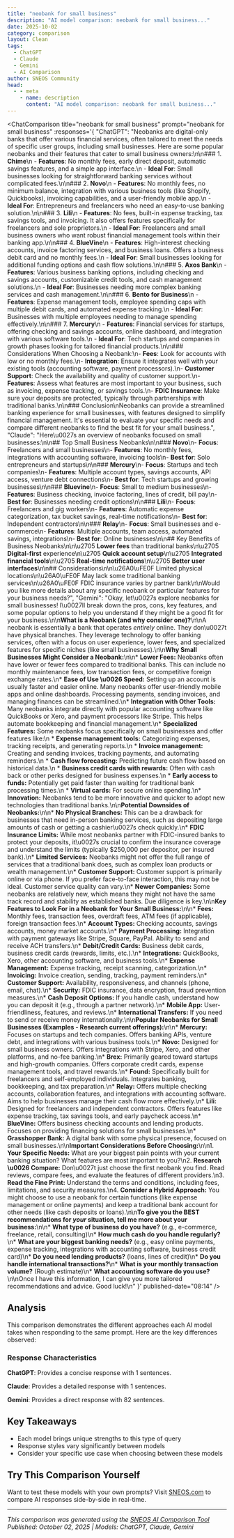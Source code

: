 ```yaml
---
title: "neobank for small business"
description: "AI model comparison: neobank for small business..."
date: 2025-10-02
category: comparison
layout: Clean
tags:
  - ChatGPT
  - Claude
  - Gemini
  - AI Comparison
author: SNEOS Community
head:
  - - meta
    - name: description
      content: "AI model comparison: neobank for small business..."
---
```


<ChatComparison
  title="neobank for small business"
  prompt="neobank for small business"
  :responses='{
    "ChatGPT": "Neobanks are digital-only banks that offer various financial services, often tailored to meet the needs of specific user groups, including small businesses. Here are some popular neobanks and their features that cater to small business owners:\n\n### 1. **Chime**\n   - **Features**: No monthly fees, early direct deposit, automatic savings features, and a simple app interface.\n   - **Ideal For**: Small businesses looking for straightforward banking services without complicated fees.\n\n### 2. **Novo**\n   - **Features**: No monthly fees, no minimum balance, integration with various business tools (like Shopify, Quickbooks), invoicing capabilities, and a user-friendly mobile app.\n   - **Ideal For**: Entrepreneurs and freelancers who need an easy-to-use banking solution.\n\n### 3. **Lili**\n   - **Features**: No fees, built-in expense tracking, tax savings tools, and invoicing. It also offers features specifically for freelancers and sole proprietors.\n   - **Ideal For**: Freelancers and small business owners who want robust financial management tools within their banking app.\n\n### 4. **BlueVine**\n   - **Features**: High-interest checking accounts, invoice factoring services, and business loans. Offers a business debit card and no monthly fees.\n   - **Ideal For**: Small businesses looking for additional funding options and cash flow solutions.\n\n### 5. **Axos Bank**\n   - **Features**: Various business banking options, including checking and savings accounts, customizable credit tools, and cash management solutions.\n   - **Ideal For**: Businesses needing more complex banking services and cash management.\n\n### 6. **Bento for Business**\n   - **Features**: Expense management tools, employee spending caps with multiple debit cards, and automated expense tracking.\n   - **Ideal For**: Businesses with multiple employees needing to manage spending effectively.\n\n### 7. **Mercury**\n   - **Features**: Financial services for startups, offering checking and savings accounts, online dashboard, and integration with various software tools.\n   - **Ideal For**: Tech startups and companies in growth phases looking for tailored financial products.\n\n### Considerations When Choosing a Neobank:\n- **Fees**: Look for accounts with low or no monthly fees.\n- **Integration**: Ensure it integrates well with your existing tools (accounting software, payment processors).\n- **Customer Support**: Check the availability and quality of customer support.\n- **Features**: Assess what features are most important to your business, such as invoicing, expense tracking, or savings tools.\n- **FDIC Insurance**: Make sure your deposits are protected, typically through partnerships with traditional banks.\n\n### Conclusion\nNeobanks can provide a streamlined banking experience for small businesses, with features designed to simplify financial management. It's essential to evaluate your specific needs and compare different neobanks to find the best fit for your small business.",
    "Claude": "Here\u0027s an overview of neobanks focused on small businesses:\n\n## Top Small Business Neobanks\n\n### **Novo**\n- **Focus**: Freelancers and small businesses\n- **Features**: No monthly fees, integrations with accounting software, invoicing tools\n- **Best for**: Solo entrepreneurs and startups\n\n### **Mercury**\n- **Focus**: Startups and tech companies\n- **Features**: Multiple account types, savings accounts, API access, venture debt connections\n- **Best for**: Tech startups and growing businesses\n\n### **Bluevine**\n- **Focus**: Small to medium businesses\n- **Features**: Business checking, invoice factoring, lines of credit, bill pay\n- **Best for**: Businesses needing credit options\n\n### **Lili**\n- **Focus**: Freelancers and gig workers\n- **Features**: Automatic expense categorization, tax bucket savings, real-time notifications\n- **Best for**: Independent contractors\n\n### **Relay**\n- **Focus**: Small businesses and e-commerce\n- **Features**: Multiple accounts, team access, automated savings, integrations\n- **Best for**: Online businesses\n\n## Key Benefits of Business Neobanks\n\n\u2705 **Lower fees** than traditional banks\n\u2705 **Digital-first** experience\n\u2705 **Quick account setup**\n\u2705 **Integrated financial tools**\n\u2705 **Real-time notifications**\n\u2705 **Better user interfaces**\n\n## Considerations\n\n\u26A0\uFE0F Limited physical locations\n\u26A0\uFE0F May lack some traditional banking services\n\u26A0\uFE0F FDIC insurance varies by partner bank\n\nWould you like more details about any specific neobank or particular features for your business needs?",
    "Gemini": "Okay, let\u0027s explore neobanks for small businesses!  I\u0027ll break down the pros, cons, key features, and some popular options to help you understand if they might be a good fit for your business.\n\n**What is a Neobank (and why consider one)?**\n\nA neobank is essentially a bank that operates *entirely* online. They don\u0027t have physical branches.  They leverage technology to offer banking services, often with a focus on user experience, lower fees, and specialized features for specific niches (like small businesses).\n\n**Why Small Businesses Might Consider a Neobank:**\n\n*   **Lower Fees:**  Neobanks often have lower or fewer fees compared to traditional banks. This can include no monthly maintenance fees, low transaction fees, or competitive foreign exchange rates.\n*   **Ease of Use \u0026 Speed:** Setting up an account is usually faster and easier online.  Many neobanks offer user-friendly mobile apps and online dashboards.  Processing payments, sending invoices, and managing finances can be streamlined.\n*   **Integration with Other Tools:** Many neobanks integrate directly with popular accounting software like QuickBooks or Xero, and payment processors like Stripe. This helps automate bookkeeping and financial management.\n*   **Specialized Features:** Some neobanks focus specifically on small businesses and offer features like:\n    *   **Expense management tools:**  Categorizing expenses, tracking receipts, and generating reports.\n    *   **Invoice management:** Creating and sending invoices, tracking payments, and automating reminders.\n    *   **Cash flow forecasting:**  Predicting future cash flow based on historical data.\n    *   **Business credit cards with rewards:** Often with cash back or other perks designed for business expenses.\n    *   **Early access to funds:**  Potentially get paid faster than waiting for traditional bank processing times.\n    *   **Virtual cards:** For secure online spending.\n*   **Innovation:** Neobanks tend to be more innovative and quicker to adopt new technologies than traditional banks.\n\n**Potential Downsides of Neobanks:**\n\n*   **No Physical Branches:**  This can be a drawback for businesses that need in-person banking services, such as depositing large amounts of cash or getting a cashier\u0027s check quickly.\n*   **FDIC Insurance Limits:** While most neobanks partner with FDIC-insured banks to protect your deposits, it\u0027s crucial to confirm the insurance coverage and understand the limits (typically $250,000 per depositor, per insured bank).\n*   **Limited Services:**  Neobanks might not offer the full range of services that a traditional bank does, such as complex loan products or wealth management.\n*   **Customer Support:** Customer support is primarily online or via phone. If you prefer face-to-face interaction, this may not be ideal.  Customer service quality can vary.\n*   **Newer Companies:** Some neobanks are relatively new, which means they might not have the same track record and stability as established banks. Due diligence is key.\n\n**Key Features to Look For in a Neobank for Your Small Business:**\n\n*   **Fees:**  Monthly fees, transaction fees, overdraft fees, ATM fees (if applicable), foreign transaction fees.\n*   **Account Types:** Checking accounts, savings accounts, money market accounts.\n*   **Payment Processing:**  Integration with payment gateways like Stripe, Square, PayPal. Ability to send and receive ACH transfers.\n*   **Debit/Credit Cards:**  Business debit cards, business credit cards (rewards, limits, etc.).\n*   **Integrations:**  QuickBooks, Xero, other accounting software, and business tools.\n*   **Expense Management:**  Expense tracking, receipt scanning, categorization.\n*   **Invoicing:**  Invoice creation, sending, tracking, payment reminders.\n*   **Customer Support:**  Availability, responsiveness, and channels (phone, email, chat).\n*   **Security:**  FDIC insurance, data encryption, fraud prevention measures.\n*   **Cash Deposit Options:**  If you handle cash, understand how you can deposit it (e.g., through a partner network).\n*   **Mobile App:**  User-friendliness, features, and reviews.\n*   **International Transfers:** If you need to send or receive money internationally.\n\n**Popular Neobanks for Small Businesses (Examples - Research current offerings):**\n\n*   **Mercury:** Focuses on startups and tech companies. Offers banking APIs, venture debt, and integrations with various business tools.\n*   **Novo:**  Designed for small business owners.  Offers integrations with Stripe, Xero, and other platforms, and no-fee banking.\n*   **Brex:** Primarily geared toward startups and high-growth companies. Offers corporate credit cards, expense management tools, and travel rewards.\n*   **Found:** Specifically built for freelancers and self-employed individuals. Integrates banking, bookkeeping, and tax preparation.\n*   **Relay:**  Offers multiple checking accounts, collaboration features, and integrations with accounting software. Aims to help businesses manage their cash flow more effectively.\n*   **Lili:**  Designed for freelancers and independent contractors.  Offers features like expense tracking, tax savings tools, and early paycheck access.\n*   **BlueVine:** Offers business checking accounts and lending products. Focuses on providing financing solutions for small businesses.\n*   **Grasshopper Bank:** A digital bank with some physical presence, focused on small businesses.\n\n**Important Considerations Before Choosing:**\n\n1.  **Your Specific Needs:** What are your biggest pain points with your current banking situation? What features are most important to you?\n2.  **Research \u0026 Compare:** Don\u0027t just choose the first neobank you find. Read reviews, compare fees, and evaluate the features of different providers.\n3.  **Read the Fine Print:**  Understand the terms and conditions, including fees, limitations, and security measures.\n4.  **Consider a Hybrid Approach:** You might choose to use a neobank for certain functions (like expense management or online payments) and keep a traditional bank account for other needs (like cash deposits or loans).\n\n**To give you the BEST recommendations for *your* situation, tell me more about your business:**\n\n*   **What type of business do you have?** (e.g., e-commerce, freelance, retail, consulting)\n*   **How much cash do you handle regularly?**\n*   **What are your biggest banking needs?** (e.g., easy online payments, expense tracking, integrations with accounting software, business credit card)\n*   **Do you need lending products?** (loans, lines of credit)\n*   **Do you handle international transactions?**\n*   **What is your monthly transaction volume?** (Rough estimate)\n*   **What accounting software do you use?**\n\nOnce I have this information, I can give you more tailored recommendations and advice. Good luck!\n"
  }'
  published-date="08:14"
/>

## Analysis

This comparison demonstrates the different approaches each AI model takes when responding to the same prompt. Here are the key differences observed:

### Response Characteristics

**ChatGPT**: Provides a concise response with 1 sentences. 

**Claude**: Provides a detailed response with 1 sentences. 

**Gemini**: Provides a direct response with 82 sentences. 

## Key Takeaways

- Each model brings unique strengths to this type of query
- Response styles vary significantly between models
- Consider your specific use case when choosing between these models

## Try This Comparison Yourself

Want to test these models with your own prompts? Visit [SNEOS.com](https://sneos.com) to compare AI responses side-by-side in real-time.

---

*This comparison was generated using the [SNEOS AI Comparison Tool](https://sneos.com)*
*Published: October 02, 2025 | Models: ChatGPT, Claude, Gemini*
